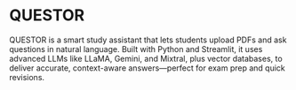 # QUESTOR
QUESTOR is a smart study assistant that lets students upload PDFs and ask questions in natural language. Built with Python and Streamlit, it uses advanced LLMs like LLaMA, Gemini, and Mixtral, plus vector databases, to deliver accurate, context-aware answers—perfect for exam prep and quick revisions.
